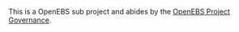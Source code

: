 This is a OpenEBS sub project and abides by the [OpenEBS Project Governance](https://github.com/openebs/openebs/blob/master/GOVERNANCE.md).

